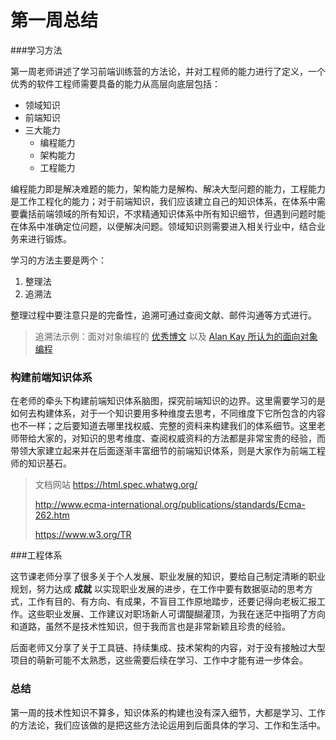# 第一周总结

###学习方法

第一周老师讲述了学习前端训练营的方法论，并对工程师的能力进行了定义，一个优秀的软件工程师需要具备的能力从高层向底层包括：

* 领域知识
* 前端知识
* 三大能力
  * 编程能力
  * 架构能力
  * 工程能力

编程能力即是解决难题的能力，架构能力是解构、解决大型问题的能力，工程能力是工作工程化的能力；对于前端知识，我们应该建立自己的知识体系，在体系中需要囊括前端领域的所有知识，不求精通知识体系中所有知识细节，但遇到问题时能在体系中准确定位问题，以便解决问题。领域知识则需要进入相关行业中，结合业务来进行锻炼。



学习的方法主要是两个：

1. 整理法
2. 追溯法

整理过程中要注意只是的完备性，追溯可通过查阅文献、邮件沟通等方式进行。

> 追溯法示例：面对对象编程的 [优秀博文](https://juejin.im/post/5e8ec6856fb9a03c2e541f73) 以及 [Alan Kay 所认为的面向对象编程](https://www.quora.com/What-is-Alan-Kays-definition-of-Object-Oriented)





### 构建前端知识体系

在老师的牵头下构建前端知识体系脑图，探究前端知识的边界。这里需要学习的是如何去构建体系，对于一个知识要用多种维度去思考，不同维度下它所包含的内容也不一样；之后要知道去哪里找权威、完整的资料来构建我们的体系细节。这里老师带给大家的，对知识的思考维度、查阅权威资料的方法都是非常宝贵的经验，而带领大家建立起来并在后面逐渐丰富细节的前端知识体系，则是大家作为前端工程师的知识基石。

> 文档网站
> https://html.spec.whatwg.org/
>
> http://www.ecma-international.org/publications/standards/Ecma-262.htm
>
> https://www.w3.org/TR





###工程体系

这节课老师分享了很多关于个人发展、职业发展的知识，要给自己制定清晰的职业规划，努力达成 **成就** 以实现职业发展的进步，在工作中要有数据驱动的思考方式，工作有目的、有方向、有成果，不盲目工作原地踏步，还要记得向老板汇报工作。这些职业发展、工作建议对职场新人可谓醍醐灌顶，为我在迷茫中指明了方向和道路，虽然不是技术性知识，但于我而言也是非常新颖且珍贵的经验。

后面老师又分享了关于工具链、持续集成、技术架构的内容，对于没有接触过大型项目的萌新可能不太熟悉，这些需要后续在学习、工作中才能有进一步体会。





### 总结

第一周的技术性知识不算多，知识体系的构建也没有深入细节，大都是学习、工作的方法论，我们应该做的是把这些方法论运用到后面具体的学习、工作和生活中。
